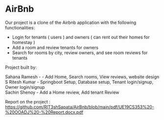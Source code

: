 # AirBnb
Our project is a clone of the Airbnb application with the following functionalities:
- Login for tenants ( users ) and owners ( can rent out their homes for homestay ) 
- Add a room and review tenants for owners
- Search for rooms by city, review owners, and see room reviews for tenants

Project built by: <br/>

Sahana Ramesh - - Add Home, Search rooms, View reviews, website design <br/>
S Ritesh Kumar -  Springboot Setup, Database setup, Tenant login/signup, Owner login/signup <br/>
Sachin Shenoy - Add a Home review, Add tenant Review <br/>

Report on the project : https://github.com/RIT3shSapata/AirBnb/blob/main/pdf/UE19CS353%20-%20OOADJ%20-%20Report.docx.pdf

